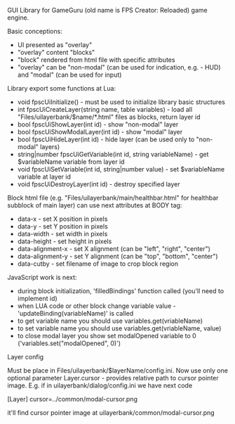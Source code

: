 GUI Library for GameGuru (old name is FPS Creator: Reloaded) game engine.

Basic conceptions:
- UI presented as "overlay"
- "overlay" content "blocks"
- "block" rendered from html file with specific attributes
- "overlay" can be "non-modal" (can be used for indication, e.g. - HUD) and "modal" (can be used for input)

Library export some functions at Lua:
- void fpscUiInitialize() - must be used to initialize library basic structures
- int fpscUiCreateLayer(string name, table variables) - load all "Files/uilayerbank/$name/*.html" files as blocks, return layer id
- bool fpscUiShowLayer(int id) - show "non-modal" layer
- bool fpscUiShowModalLayer(int id) - show "modal" layer
- bool fpscUiHideLayer(int id) - hide layer (can be used only to "non-modal" layers)
- string|number fpscUiGetVariable(int id, string variableName) - get $variableName variable from layer id
- void fpscUiSetVariable(int id, string|number value) - set $variableName variable at layer id
- void fpscUiDestroyLayer(int id) - destroy specified layer

Block html file (e.g. "Files/uilayerbank/main/healthbar.html" for healthbar subblock of main layer) can use next attributes at BODY tag:
- data-x - set X position in pixels
- data-y - set Y position in pixels
- data-width - set width in pixels
- data-height - set height in pixels
- data-alignment-x - set X alignment (can be "left", "right", "center")
- data-alignment-y - set Y alignment (can be "top", "bottom", "center")
- data-cutby - set filename of image to crop block region

JavaScript work is next:
- during block initialization, 'filledBindings' function called (you'll need to implement id)
- when LUA code or other block change variable value - 'updateBinding(variableName)' is called
- to get variable name you should use variables.get(vriableName)
- to set variable name you should use variables.get(vriableName, value)
- to close modal layer you show set modalOpened variable to 0 ('variables.set("modalOpened", 0)')

Layer config

Must be place in Files/uilayerbank/$layerName/config.ini.
Now use only one optional parameter Layer.cursor - provides relative path to cursor pointer image.
E.g. if in uilayerbank/dialog/config.ini we have next code

[Layer]
cursor=../common/modal-cursor.png

it'll find cursor pointer image at uilayerbank/common/modal-cursor.png